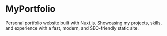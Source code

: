 # MyPortfolio
Personal portfolio website built with Nuxt.js. Showcasing my projects, skills, and experience with a fast, modern, and SEO-friendly static site.
